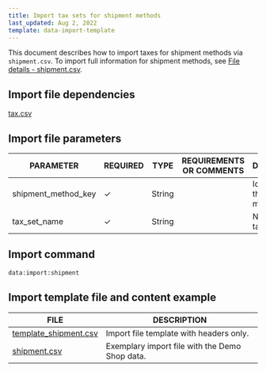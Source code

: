 ```yaml
---
title: Import tax sets for shipment methods
last_updated: Aug 2, 2022
template: data-import-template
---
```


This document describes how to import taxes for shipment methods via  `shipment.csv`. To import full information for shipment methods, see [File details - shipment.csv](/docs/pbc/all/carrier-management/{{site.version}}/import-and-export-data/file-details-shipment.csv.html).

## Import file dependencies

[tax.csv](/docs/pbc/all/tax-management/{{site.version}}/import-and-export-data/import-tax-sets.html)


## Import file parameters

| PARAMETER | REQUIRED | TYPE | REQUIREMENTS OR COMMENTS | DESCRIPTION |
| --- | --- | --- | --- | --- |
| shipment_method_key| &check; | String | | Identifier of the shipment method. |
| tax_set_name |  &check; | String | | 	Name of the tax set. |

## Import command

```bash
data:import:shipment
```

## Import template file and content example

| FILE | DESCRIPTION |
| --- | --- |
| [template_shipment.csv](https://spryker.s3.eu-central-1.amazonaws.com/docs/pbc/all/tax-management/{{site.version}}/import-and-export-data/import-tax-sets-for-shipment-methods.md/Template_shipment.csv) | Import file template with headers only. |
| [shipment.csv](https://spryker.s3.eu-central-1.amazonaws.com/docs/pbc/all/tax-management/{{site.version}}/import-and-export-data/import-tax-sets-for-shipment-methods.md/shipment.csv) | Exemplary import file with the Demo Shop data. |
